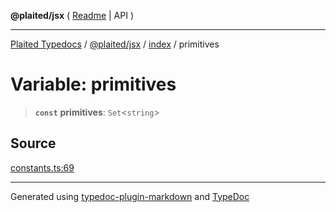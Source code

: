 **@plaited/jsx** ( [Readme](../../README.md) \| API )

***

[Plaited Typedocs](../../../../modules.md) / [@plaited/jsx](../../modules.md) / [index](../README.md) / primitives

# Variable: primitives

> **`const`** **primitives**: `Set`\<`string`\>

## Source

[constants.ts:69](https://github.com/plaited/plaited/blob/0d4801d/libs/jsx/src/constants.ts#L69)

***

Generated using [typedoc-plugin-markdown](https://www.npmjs.com/package/typedoc-plugin-markdown) and [TypeDoc](https://typedoc.org/)
